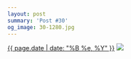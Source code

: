 ```yaml
---
layout: post
summary: 'Post #30'
og_image: 30-1280.jpg
---
```


<p>
  <time><a href="/30">{{ page.date | date: "%B %e, %Y" }}</a></time>
  <a href="/30"><img src="{{ site.assets_url }}/30-640.jpg" srcset="{{ site.assets_url }}/30-1280.jpg 1280w, {{ site.assets_url }}/30-960.jpg 960w, {{ site.assets_url }}/30-640.jpg 640w, {{ site.assets_url }}/30-320.jpg 320w" sizes="(min-width: 700px) 50vw, calc(100vw - 2rem)" /></a>
</p>
